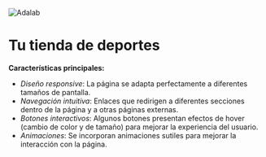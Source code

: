 ![Adalab](https://beta.adalab.es/resources/images/adalab-logo-155x61-bg-white.png)

# Tu tienda de deportes

**Características principales:**

- _Diseño responsive_: La página se adapta perfectamente a diferentes tamaños de pantalla.
- _Navegación intuitiva_: Enlaces que redirigen a diferentes secciones dentro de la página y a otras páginas externas.
- _Botones interactivos_: Algunos botones presentan efectos de hover (cambio de color y de tamaño) para mejorar la experiencia del usuario.
- _Animaciones_: Se incorporan animaciones sutiles para mejorar la interacción con la página.
